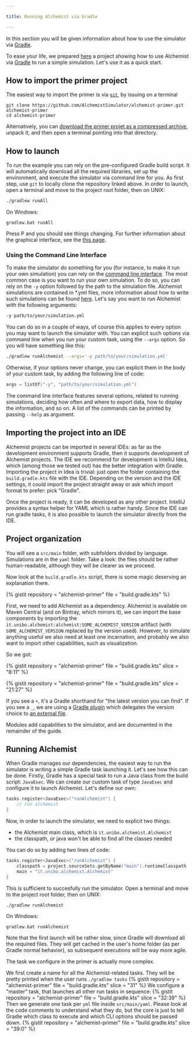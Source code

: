 ```yaml
---

title: Running Alchemist via Gradle

---
```

In this section you will be given information about how to use the simulator via [Gradle](https://gradle.org).

To ease your life,
we prepared [here](https://github.com/AlchemistSimulator/alchemist-primer) a project showing how to use Alchemist via
[Gradle](https://gradle.org) to run a simple simulation.
Let's use it as a quick start. 

## How to import the primer project

The easiest way to import the primer is via [`git`](https://git-scm.com/), by issuing on a terminal
```
git clone https://github.com/AlchemistSimulator/alchemist-primer.git alchemist-primer
cd alchemist-primer
```

Alternatively, you can [download the primer projet as a compressed archive](https://github.com/AlchemistSimulator/alchemist-primer/archive/refs/heads/master.zip),
unpack it, and then open a terminal pointing into that directory.

## How to launch

To run the example you can rely on the pre-configured Gradle build script. It will automatically download all the required libraries, set up the environment, and execute the simulator via command line for you.
As first step, use `git` to locally clone the repository linked above.
In order to launch, open a terminal and move to the project root folder, then on UNIX:
```bash
./gradlew runAll
```
On Windows:
```
gradlew.bat runAll
```

Press P and you should see things changing.
For further information about the graphical interface, see the [this page](default-gui.md).

### Using the Command Line Interface

To make the simulator do something for you (for instance, to make it run your own simulation) you can rely on the [command line interface](quickstart.md#command-line-interface). The most common case is you want to run your own simulation. To do so, you can rely on the `-y` option followed by the path to the simulation file. Alchemist simulations are contained in *.yml files, more information about how to write such simulations can be found [here](../use/yaml.md). Let's say you want to run Alchemist with the following arguments:
```bash
-y path/to/your/simulation.yml
```
You can do so in a couple of ways, of course this applies to every option you may want to launch the simulator with. You can explicit such options via command line when you run your custom task, using the `--args` option. So you will have something like this:
```bash
./gradlew runAlchemist --args='-y path/to/your/simulation.yml'
```
Otherwise, if your options never change, you can explicit them in the body of your custom task, by adding the following line of code:

```kotlin
args = listOf("-y", "path/to/your/simulation.yml")
```

The command line interface features several options, related to running simulations,
deciding how often and where to export data,
how to display the information,
and so on.
A list of the commands can be printed by passing `--help` as argument.

## Importing the project into an IDE

Alchemist projects can be imported in several IDEs:
as far as the development environment supports Gradle,
then it supports development of Alchemist projects.
The IDE we recommend for development is IntelliJ Idea,
which (among those we tested out) has the better integration with Gradle.
Importing the project in Idea is trivial:
just open the folder containing the `build.gradle.kts` file with the IDE.
Depending on the version and the IDE settings,
it could import the project straight away or ask which import format to prefer:
pick "Gradle".

Once the project is ready, it can be developed as any other project.
IntelliJ provides a syntax helper for YAML which is rather handy.
Since the IDE can run gradle tasks, it is also possible to launch the simulator directly from the IDE.

## Project organization

You will see a `src/main` folder,
with subfolders divided by language.
Simulations are in the `yaml` folder.
Take a look: the files should be rather human-readable, although they will be clearer as we proceed.

Now look at the `build.gradle.kts` script,
there is some magic deserving an explanation there.

{% gistit
repository = "alchemist-primer"
file = "build.gradle.kts"
%}

First, we need to add Alchemist as a dependency.
Alchemist is available on Maven Central (and on Bintray, which mirrors it),
we can import the base components by importing the `it.unibo.alchemist:alchemist:SOME_ALCHEMIST_VERSION` artifact
(with `SOME_ALCHEMIST_VERSION` replaced by the version used).
However, to simulate anything useful we also need at least one incarnation,
and probably we also want to import other capabilities, such as visualization.

So we got:

{% gistit
repository = "alchemist-primer"
file = "build.gradle.kts"
slice = "8:11"
%}

{% gistit
repository = "alchemist-primer"
file = "build.gradle.kts"
slice = "21:27"
%}

If you see a `+`, it's a Gradle shorthand for "the latest version you can find".
If you see a `_`, we are using a [Gradle plugin](https://github.com/jmfayard/refreshVersions/)
which delegates the version choice to [an external file](https://github.com/AlchemistSimulator/alchemist-primer/blob/master/versions.properties).

Modules add capabilities to the simulator, and are documented in the remainder of the guide.

## Running Alchemist

When Gradle manages our dependencies,
the easiest way to run the simulator is writing a simple Gradle task launching it.
Let's see how this can be done.
Firstly, Gradle has a special task to run a Java class from the build script: `JavaExec`.
We can create our custom task of type `JavaExec` and configure it to launch Alchemist.
Let's define our own:
```kotlin
tasks.register<JavaExec>("runAlchemist") {
    // run alchemist
}
```
Now, in order to launch the simulator, we need to explicit two things:
- the Alchemist main class, which is `it.unibo.alchemist.Alchemist`
- the classpath, or java won't be able to find all the classes needed

You can do so by adding two lines of code:
```kotlin
tasks.register<JavaExec>("runAlchemist") {
    classpath = project.sourceSets.getByName("main").runtimeClasspath
    main = "it.unibo.alchemist.Alchemist"
}
```
This is sufficient to succesfully run the simulator. Open a terminal and move to the project root folder, then on UNIX:
```bash
./gradlew runAlchemist
```
On Windows:
```
gradlew.bat runAlchemist
```

Note that the first launch will be rather slow, since Gradle will download all the required files.
They will get cached in the user's home folder (as per Gradle normal behavior),
so subsequent executions will be way more agile.

The task we configure in the primer is actually more complex.

We first create a name for all the Alchemist-related tasks.
They will be pretty printed when the user runs `./gradlew tasks`
{% gistit
repository = "alchemist-primer"
file = "build.gradle.kts"
slice = "31"
%}
We configure a "master" task, that launches all other run tasks in sequence:
{% gistit
repository = "alchemist-primer"
file = "build.gradle.kts"
slice = "32:39"
%}
Then we generate one task per `yml` file inside `src/main/yaml`.
Please look at the code comments to understand what they do,
but the core is just to tell Gradle which class to execute and which CLI options should be passed down.
{% gistit
repository = "alchemist-primer"
file = "build.gradle.kts"
slice = "39:0"
%}
